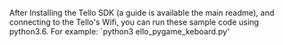After Installing the Tello SDK (a guide is available the main readme), and connecting to the Tello's Wifi, you can run these sample code using python3.6. For example:
`python3 ello_pygame_keboard.py'

